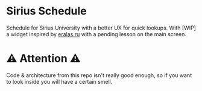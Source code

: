 # Sirius Schedule

Schedule for Sirius University with a better UX for quick lookups. With \[WIP\] a widget inspired by [eralas.ru](https://eralas.ru) with a pending lesson on the main screen.

# ⚠️ Attention ⚠️

Code & architecture from this repo isn't really good enough, so if you want to look inside you will have a certain smell.
